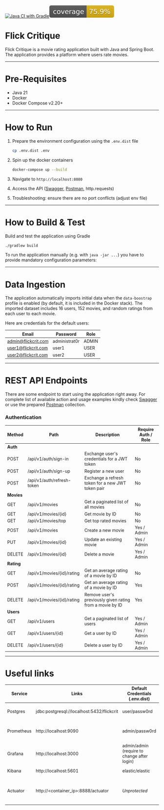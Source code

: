 [![Java CI with Gradle](https://github.com/artemalexpetrov/flickcrit4sky/actions/workflows/workflow.yml/badge.svg)](https://github.com/artemalexpetrov/flickcrit4sky/actions/workflows/workflow.yml/badge.svg)![JaCoCo Coverage](./.github/badges/jacoco.svg)

Flick Critique
==============

Flick Critique is a movie rating application built with Java and Spring Boot. The application provides a platform
where users rate movies.

---

# Pre-Requisites

* Java 21
* Docker
* Docker Compose v2.20+

---

# How to Run

1) Prepare the environment configuration using the `.env.dist` file
   ```bash
   cp .env.dist .env
   ```

2) Spin up the docker containers
   ```bash
   docker-compose up --build
   ```
3) Navigate to `http://localhost:8080`

4) Access the
   API ([Swagger](http://127.0.0.1:8080/docs/swagger-ui/index.html), [Postman](./docs/flickcrit.postman_collection.json),
   http.requests)

5) Troubleshooting: ensure there are no port conflicts (adjust env file)

---

# How to Build & Test

Build and test the application using Gradle

   ```bash
   ./gradlew build
   ```

To run the application manually (e.g. with `java -jar ...`) you have to provide mandatory configuration parameters:

---

# Data Ingestion

The application automatically imports initial data when the `data-boostrap` profile is enabled (by default, it is
included in
the Docker stack).
The imported dataset includes 16 users, 152 movies, and random ratings from each user to each movie.

Here are credentials for the default users:

| Email               | Password      | Role  |
|---------------------|---------------|-------|
| admin@flickcrit.com | administrat0r | ADMIN |
| user1@flickcrit.com | user1         | USER  |
| user2@flickcrit.com | user2         | USER  |

---

# REST API Endpoints

There are some endpoint to start using the application right away.
For complete list of available action and usage examples kindly
check [Swagger](http://127.0.0.1:8080/docs/swagger-ui/index.html) or use the
prepared [Postman](./docs/flickcrit.postman_collection.json) collection.

### Authentication

| Method     | Path                       | Description                                              | Require Auth / Role |
|------------|----------------------------|----------------------------------------------------------|---------------------|
| **Auth**   |                            |                                                          |                     |
| POST       | /api/v1/auth/sign-in       | Exchange user's credentials for a JWT token              | No                  |
| POST       | /api/v1/auth/sign-up       | Register a new user                                      | No                  |
| POST       | /api/v1/auth/refresh-token | Exchange a refresh token for a new JWT token pair        | No                  |
| **Movies** |                            |                                                          |                     |
| GET        | /api/v1/movies             | Get a paginated list of all movies                       | No                  |
| GET        | /api/v1/movies/{id}        | Get movie by ID                                          | No                  |
| GET        | /api/v1/movies/top         | Get top rated movies                                     | No                  |
| POST       | /api/v1/movies             | Create a new movie                                       | Yes / Admin         |
| PUT        | /api/v1/movies/{id}        | Update an existing movie                                 | Yes / Admin         |
| DELETE     | /api/v1/movies/{id}        | Delete a movie                                           | Yes / Admin         |
| **Rating** |                            |                                                          |                     |
| GET        | /api/v1/movies/{id}/rating | Get an average rating of a movie by ID                   | No                  |
| POST       | /api/v1/movies/{id}/rating | Get an average rating of a movie by ID                   | Yes                 |
| DELETE     | /api/v1/movies/{id}/rating | Remove user's previously given rating from a movie by ID | Yes                 |
| **Users**  |                            |                                                          |                     |
| GET        | /api/v1/users              | Get a paginated list of users                            | Yes / Admin         |
| GET        | /api/v1/users/{id}         | Get a user by ID                                         | Yes / Admin         |
| DELETE     | /api/v1/users/{id}         | Delete a user by ID                                      | Yes / Admin         |

---

# Useful links

| Service    | Links                                      | Default Credentials (.env.dist)                 | Notes & Tips                                                               |
|------------|--------------------------------------------|-------------------------------------------------|----------------------------------------------------------------------------|
| Postgres   | jdbc:postgresql://localhost:5432/flickcrit | user/passw0rd                                   | In case you want to observe the data                                       |
| Prometheus | http://localhost:9090                      | admin/passw0rd                                  | Example queries:<br/>CPU Usage: system_cpu_usage * 100                     |
| Grafana    | http://localhost:3000                      | admin/admin<br/>(require to change after login) | The provisioned dashboard: JVM SpringBoot3                                 |
| Kibana     | http://localhost:5601                      | elastic/elastic                                 | Indexes: `app-logs-<YYYY.MM.dd>`                                           |
| Actuator   | http://<container_ip>:8888/actuator        | _Unprotected_                                   | Used in internal docker network for metrics scrapping, not exposed outside |



